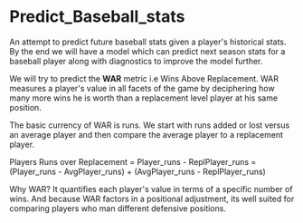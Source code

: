 # Predict_Baseball_stats
An attempt to predict future baseball stats given a player's historical stats. 
By the end we will have a model which can predict next season stats for a baseball player along with diagnostics to improve the model further.

We will try to predict the **WAR** metric i.e Wins Above Replacement. 
WAR measures a player's value in all facets of the game by deciphering how many more wins he is worth than a replacement level player at his same position.

The basic currency of WAR is runs. We start with runs added or lost versus an average player and then compare the average player to a replacement player.

Players Runs over Replacement = Player_runs - ReplPlayer_runs = (Player_runs - AvgPlayer_runs) + (AvgPlayer_runs - ReplPlayer_runs)

Why WAR? It quantifies each player's value in terms of a specific number of wins. And because WAR factors in a positional adjustment, its well suited for comparing players who man different defensive positions.
